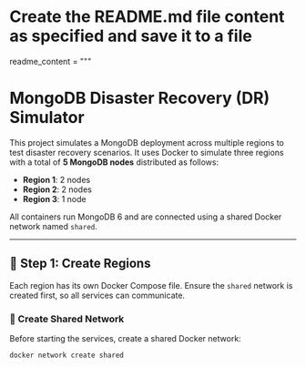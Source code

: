 # Create the README.md file content as specified and save it to a file

readme_content = """

# MongoDB Disaster Recovery (DR) Simulator

This project simulates a MongoDB deployment across multiple regions to test disaster recovery scenarios. It uses Docker to simulate three regions with a total of **5 MongoDB nodes** distributed as follows:

- **Region 1**: 2 nodes
- **Region 2**: 2 nodes
- **Region 3**: 1 node

All containers run MongoDB 6 and are connected using a shared Docker network named `shared`.

---

## 🧱 Step 1: Create Regions

Each region has its own Docker Compose file. Ensure the `shared` network is created first, so all services can communicate.

### 🔧 Create Shared Network

Before starting the services, create a shared Docker network:

```bash
docker network create shared
```
